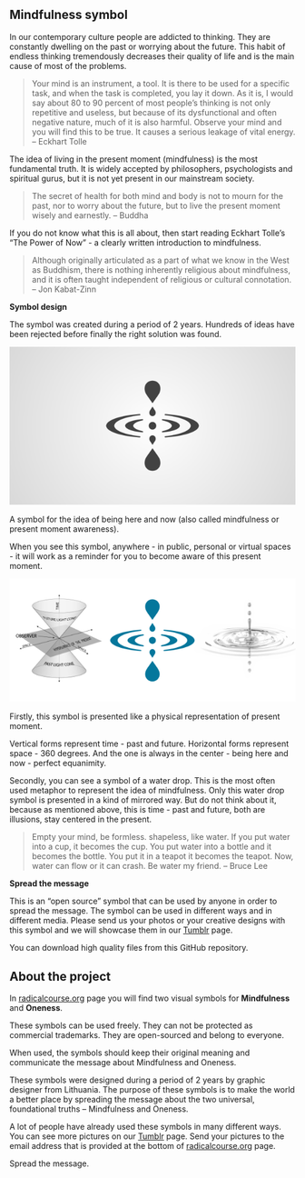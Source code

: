 ## Mindfulness symbol ##

In our contemporary culture people are addicted to thinking. They are constantly dwelling on the past or worrying about the future. This habit of endless thinking tremendously decreases their quality of life and is the main cause of most of the problems.

> Your mind is an instrument, a tool. It is there to be used for a specific task, and when the task is completed, you lay it down. As it is, I would say about 80 to 90 percent of most people’s thinking is not only repetitive and useless, but because of its dysfunctional and often negative nature, much of it is also harmful. Observe your mind and you will find this to be true. It causes a serious leakage of vital energy. 
– Eckhart Tolle

The idea of living in the present moment (mindfulness) is the most fundamental truth. It is widely accepted by philosophers, psychologists and spiritual gurus, but it is not yet present in our mainstream society.

> The secret of health for both mind and body is not to mourn for the past, nor to worry about the future, but to live the present moment wisely and earnestly. 
– Buddha

If you do not know what this is all about, then start reading Eckhart Tolle’s “The Power of Now” - a clearly written introduction to mindfulness.

> Although originally articulated as a part of what we know in the West as Buddhism, there is nothing inherently religious about mindfulness, and it is often taught independent of religious or cultural connotation. 
– Jon Kabat-Zinn

**Symbol design**

The symbol was created during a period of 2 years. Hundreds of ideas have been rejected before finally the right solution was found.

![Mindfulness meditation, being here and now, consciousness symbol, reminder, tattoo](https://github.com/radicalcourse/mindfulness-symbol/blob/master/Mindfulness%20symbol/mindfulness-symbol-small.png?raw=true)

A symbol for the idea of being here and now (also called mindfulness or present moment awareness).

When you see this symbol, anywhere - in public, personal or virtual spaces - it will work as a reminder for you to become aware of this present moment.

![Living in the present moment awareness, zen, buddhist, equanimity symbol, reminder, tattoo. Scientific physical representation of a time. Water drop.](https://github.com/radicalcourse/mindfulness-symbol/blob/master/Mindfulness%20symbol/mindfulness-symbol-explanation.png?raw=true)

Firstly, this symbol is presented like a physical representation of present moment.

Vertical forms represent time - past and future. Horizontal forms represent space - 360 degrees. And the one is always in the center - being here and now - perfect equanimity.

Secondly, you can see a symbol of a water drop. This is the most often used metaphor to represent the idea of mindfulness. Only this water drop symbol is presented in a kind of mirrored way. But do not think about it, because as mentioned above, this is time - past and future, both are illusions, stay centered in the present.

> Empty your mind, be formless. shapeless, like water. If you put water into a cup, it becomes the cup. You put water into a bottle and it becomes the bottle. You put it in a teapot it becomes the teapot. Now, water can flow or it can crash. Be water my friend. 
– Bruce Lee

**Spread the message**

This is an “open source” symbol that can be used by anyone in order to spread the message. The symbol can be used in different ways and in different media. Please send us your photos or your creative designs with this symbol and we will showcase them in our [Tumblr](https://radicalcourse.tumblr.com/) page.

You can download high quality files from this GitHub repository.

## About the project ##

In [radicalcourse.org](https://radicalcourse.org) page you will find two visual symbols for **Mindfulness** and **Oneness**.

These symbols can be used freely. They can not be protected as commercial trademarks. They are open-sourced and belong to everyone.

When used, the symbols should keep their original meaning and communicate the message about Mindfulness and Oneness.

These symbols were designed during a period of 2 years by graphic designer from Lithuania. The purpose of these symbols is to make the world a better place by spreading the message about the two universal, foundational truths – Mindfulness and Oneness.

A lot of people have already used these symbols in many different ways. You can see more pictures on our [Tumblr](https://radicalcourse.tumblr.com/) page. Send your pictures to the email address that is provided at the bottom of [radicalcourse.org](https://radicalcourse.org) page.

Spread the message.

